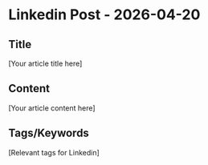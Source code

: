 # Linkedin Post - 2026-04-20

## Title
[Your article title here]

## Content
[Your article content here]

## Tags/Keywords
[Relevant tags for Linkedin]
